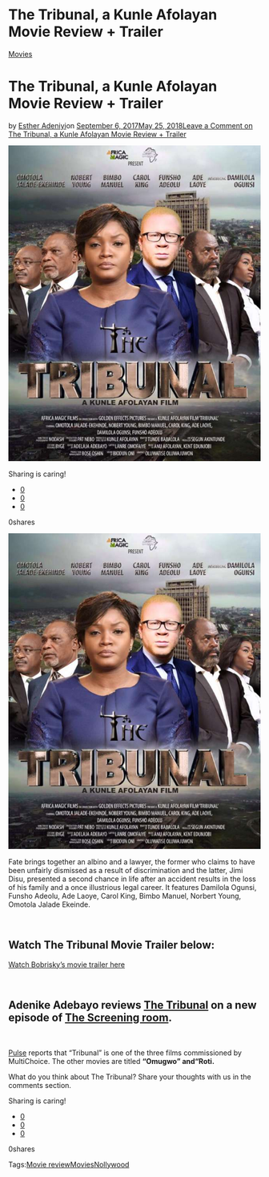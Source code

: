 # The Tribunal, a Kunle Afolayan Movie Review + Trailer

[Movies](https://estheradeniyi.com/category/movies/)
# The Tribunal, a Kunle Afolayan Movie Review + Trailer

by [Esther Adeniyi](https://estheradeniyi.com/author/esther-adeniyi/)on [September 6, 2017May 25, 2018](https://estheradeniyi.com/the-tribunal-kunle-afolayan-movie/)[Leave a Comment on The Tribunal, a Kunle Afolayan Movie Review + Trailer](https://estheradeniyi.com/the-tribunal-kunle-afolayan-movie/#respond)

![](images/TheTribunal.jpg)

Sharing is caring!

- [0](https://www.facebook.com/sharer/sharer.php?u=https%3A%2F%2Festheradeniyi.com%2Fthe-tribunal-kunle-afolayan-movie%2F&amp;t=The%20Tribunal%2C%20a%20Kunle%20Afolayan%20Movie%20Review%20%2B%20Trailer)
- [0](https://twitter.com/intent/tweet?text=The%20Tribunal%2C%20a%20Kunle%20Afolayan%20Movie%20Review%20%2B%20Trailer&amp;url=https%3A%2F%2Festheradeniyi.com%2Fthe-tribunal-kunle-afolayan-movie%2F)
- [0](#)

0shares

[![The Tribunal Movie Poster](images/TheTribunal.jpg)](images/TheTribunal.jpg)

Fate brings together an albino and a lawyer, the former who claims to have been unfairly dismissed as a result of discrimination and the latter, Jimi Disu, presented a second chance in life after an accident results in the loss of his family and a once illustrious legal career. It features Damilola Ogunsi, Funsho Adeolu, Ade Laoye, Carol King, Bimbo Manuel, Norbert Young, Omotola Jalade Ekeinde.

&#xA0;

## Watch The Tribunal Movie Trailer below:

[Watch Bobrisky&#x2019;s movie trailer here](https://www.estheradeniyi.com/ojuloge-obirin-ft-bobrisky-movie)

&#xA0;

## Adenike Adebayo reviews [The Tribunal](https://www.bellanaija.com/2017/09/adenike-adebayo-screening-room-reviews-kunle-afolayans-tribunal/) on a new episode of [The Screening room](https://www.youtube.com/watch?v=k1rfdSnL5BE).

&#xA0;

[Pulse](http://www.pulse.ng/entertainment/movies/the-tribunal-kunle-afolayans-new-movie-gets-a-release-date-id6937374.html) reports that&#xA0;&#x201C;Tribunal&#x201D; is one of the three films commissioned by MultiChoice. The other movies are titled&#xA0;**&#x201C;Omugwo&#x201D;&#xA0;**and**&#x201C;Roti.**

What do you think about The Tribunal? Share your thoughts with us in the comments section.

Sharing is caring!

- [0](https://www.facebook.com/sharer/sharer.php?u=https%3A%2F%2Festheradeniyi.com%2Fthe-tribunal-kunle-afolayan-movie%2F&amp;t=The%20Tribunal%2C%20a%20Kunle%20Afolayan%20Movie%20Review%20%2B%20Trailer)
- [0](https://twitter.com/intent/tweet?text=The%20Tribunal%2C%20a%20Kunle%20Afolayan%20Movie%20Review%20%2B%20Trailer&amp;url=https%3A%2F%2Festheradeniyi.com%2Fthe-tribunal-kunle-afolayan-movie%2F)
- [0](#)

0shares

Tags:[Movie review](https://estheradeniyi.com/tag/movie-review/)[Movies](https://estheradeniyi.com/tag/movies/)[Nollywood](https://estheradeniyi.com/tag/nollywood/)